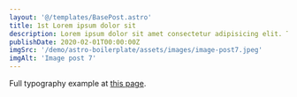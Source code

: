 ```yaml
---
layout: '@/templates/BasePost.astro'
title: 1st Lorem ipsum dolor sit
description: Lorem ipsum dolor sit amet consectetur adipisicing elit. Tenetur vero esse non molestias eos excepturi.
publishDate: 2020-02-01T00:00:00Z
imgSrc: '/demo/astro-boilerplate/assets/images/image-post7.jpeg'
imgAlt: 'Image post 7'
---
```


Full typography example at [this page](./sixth-post).
